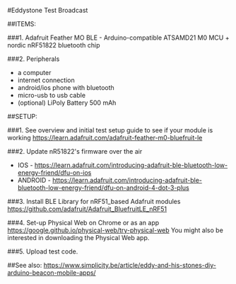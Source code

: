 #Eddystone Test Broadcast

##ITEMS:

###1. Adafruit Feather MO BLE -
Arduino-compatible ATSAMD21 M0 MCU + nordic nRF51822 bluetooth chip

###2. Peripherals 
- a computer 
- internet connection
- android/ios phone with bluetooth 
- micro-usb to usb cable 
- (optional) LiPoly Battery 500 mAh

##SETUP:

###1. See overview and initial test setup guide to see if your module is working 
https://learn.adafruit.com/adafruit-feather-m0-bluefruit-le

###2. Update nR51822's firmware over the air 
- IOS - https://learn.adafruit.com/introducing-adafruit-ble-bluetooth-low-energy-friend/dfu-on-ios
- ANDROID - https://learn.adafruit.com/introducing-adafruit-ble-bluetooth-low-energy-friend/dfu-on-android-4-dot-3-plus

###3. Install BLE Library for nRF51_based Adafruit modules
https://github.com/adafruit/Adafruit_BluefruitLE_nRF51

###4. Set-up Physical Web on Chrome or as an app
https://google.github.io/physical-web/try-physical-web
You might also be interested in downloading the Physical Web app.

###5. Upload test code. 

##See also:
https://www.simplicity.be/article/eddy-and-his-stones-diy-arduino-beacon-mobile-apps/

